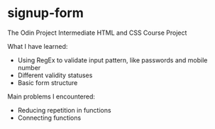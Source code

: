 # signup-form
The Odin Project Intermediate HTML and CSS Course Project

What I have learned:

- Using RegEx to validate input pattern, like passwords and mobile number
- Different validity statuses
- Basic form structure

Main problems I encountered:

- Reducing repetition in functions
- Connecting functions
